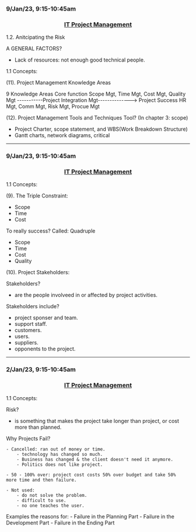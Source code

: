 ### 9/Jan/23, 9:15-10:45am

### <center> <u> IT Project Management </u> </center>

1.2. Anitcipating the Risk

A GENERAL FACTORS?
- Lack of resources: not enough good technical people.

1.1 Concepts:

(11). Project Management Knowledge Areas

9 Knowledge Areas
Core function
Scope Mgt, Time Mgt, Cost Mgt, Quality Mgt
-----------Project Integration Mgt--------------> Project Success
HR Mgt, Comm Mgt, Risk Mgt, Procue Mgt

(12). Project Management Tools and Techniques
Tool? (In chapter 3: scope)
- Project Charter, scope statement, and WBS(Work Breakdown Structure)
- Gantt charts, network diagrams, critical

-----------------------------------

### 9/Jan/23, 9:15-10:45am

### <center> <u> IT Project Management </u> </center>

1.1 Concepts:

(9). The Triple Constraint:

- Scope
- Time
- Cost

To really success?
Called: Quadruple
- Scope
- Time
- Cost
- Quality

(10). Project Stakeholders:

Stakeholders?
- are the people involveed in or affected by project activities.

Stakeholders include?
- project sponser and team.
- support staff.
- customers.
- users.
- suppliers.
- opponents to the project.

-----------------------------------

### 2/Jan/23, 9:15-10:45am

### <center> <u> IT Project Management </u> </center>

1.1 Concepts:

Risk?
- is something that makes the project take longer than project, or cost more than planned.

Why Projects Fail?

    - Cancelled: ran out of money or time.
        - technology has changed so much.
        - Business has changed & the client doesn't need it anymore.
        - Politics does not like project.

    - 50 - 100% over: project cost costs 50% over budget and take 50%  more time and then failure.

    - Not used: 
        - do not solve the problem.
        - difficult to use.
        - no one teaches the user.

Examples the reasons for:
    - Failure in the Planning Part
    - Failure in the Development Part
    - Failure in the Ending Part